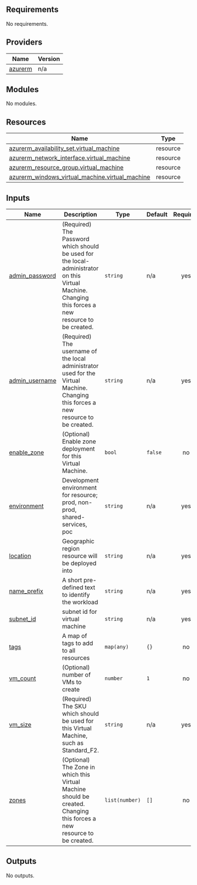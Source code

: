 ## Requirements

No requirements.

## Providers

| Name | Version |
|------|---------|
| <a name="provider_azurerm"></a> [azurerm](#provider\_azurerm) | n/a |

## Modules

No modules.

## Resources

| Name | Type |
|------|------|
| [azurerm_availability_set.virtual_machine](https://registry.terraform.io/providers/hashicorp/azurerm/latest/docs/resources/availability_set) | resource |
| [azurerm_network_interface.virtual_machine](https://registry.terraform.io/providers/hashicorp/azurerm/latest/docs/resources/network_interface) | resource |
| [azurerm_resource_group.virtual_machine](https://registry.terraform.io/providers/hashicorp/azurerm/latest/docs/resources/resource_group) | resource |
| [azurerm_windows_virtual_machine.virtual_machine](https://registry.terraform.io/providers/hashicorp/azurerm/latest/docs/resources/windows_virtual_machine) | resource |

## Inputs

| Name | Description | Type | Default | Required |
|------|-------------|------|---------|:--------:|
| <a name="input_admin_password"></a> [admin\_password](#input\_admin\_password) | (Required) The Password which should be used for the local-administrator on this Virtual Machine. Changing this forces a new resource to be created. | `string` | n/a | yes |
| <a name="input_admin_username"></a> [admin\_username](#input\_admin\_username) | (Required) The username of the local administrator used for the Virtual Machine. Changing this forces a new resource to be created. | `string` | n/a | yes |
| <a name="input_enable_zone"></a> [enable\_zone](#input\_enable\_zone) | (Optional) Enable zone deployment for this Virtual Machine. | `bool` | `false` | no |
| <a name="input_environment"></a> [environment](#input\_environment) | Development environment for resource; prod, non-prod, shared-services, poc | `string` | n/a | yes |
| <a name="input_location"></a> [location](#input\_location) | Geographic region resource will be deployed into | `string` | n/a | yes |
| <a name="input_name_prefix"></a> [name\_prefix](#input\_name\_prefix) | A short pre-defined text to identify the workload | `string` | n/a | yes |
| <a name="input_subnet_id"></a> [subnet\_id](#input\_subnet\_id) | subnet id for virtual machine | `string` | n/a | yes |
| <a name="input_tags"></a> [tags](#input\_tags) | A map of tags to add to all resources | `map(any)` | `{}` | no |
| <a name="input_vm_count"></a> [vm\_count](#input\_vm\_count) | (Optional) number of VMs to create | `number` | `1` | no |
| <a name="input_vm_size"></a> [vm\_size](#input\_vm\_size) | (Required) The SKU which should be used for this Virtual Machine, such as Standard\_F2. | `string` | n/a | yes |
| <a name="input_zones"></a> [zones](#input\_zones) | (Optional) The Zone in which this Virtual Machine should be created. Changing this forces a new resource to be created. | `list(number)` | `[]` | no |

## Outputs

No outputs.
